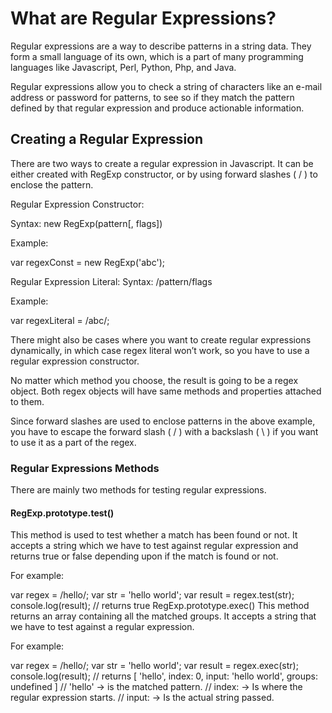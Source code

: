 # What are Regular Expressions?
Regular expressions are a way to describe patterns in a string data. They form a small language of its own, which is a part of many programming languages like Javascript, Perl, Python, Php, and Java.

Regular expressions allow you to check a string of characters like an e-mail address or password for patterns, to see so if they match the pattern defined by that regular expression and produce actionable information.

## Creating a Regular Expression
There are two ways to create a regular expression in Javascript. It can be either created with RegExp constructor, or by using forward slashes ( / ) to enclose the pattern.

Regular Expression Constructor:

Syntax: new RegExp(pattern[, flags])

Example:

var regexConst = new RegExp('abc');

Regular Expression Literal:
Syntax: /pattern/flags

Example:

var regexLiteral = /abc/;

There might also be cases where you want to create regular expressions dynamically, in which case regex literal won’t work, so you have to use a regular expression constructor.

No matter which method you choose, the result is going to be a regex object. Both regex objects will have same methods and properties attached to them.

Since forward slashes are used to enclose patterns in the above example, you have to escape the forward slash ( / ) with a backslash ( \ ) if you want to use it as a part of the regex.

### Regular Expressions Methods
There are mainly two methods for testing regular expressions.

#### RegExp.prototype.test()
This method is used to test whether a match has been found or not. It accepts a string which we have to test against regular expression and returns true or false depending upon if the match is found or not.

For example:

var regex = /hello/;
var str = 'hello world';
var result = regex.test(str);
console.log(result);
// returns true
RegExp.prototype.exec()
This method returns an array containing all the matched groups. It accepts a string that we have to test against a regular expression.

For example:

var regex = /hello/;
var str = 'hello world';
var result = regex.exec(str);
console.log(result);
// returns [ 'hello', index: 0, input: 'hello world', groups: undefined ]
// 'hello' -> is the matched pattern.
// index: -> Is where the regular expression starts.
// input: -> Is the actual string passed.
